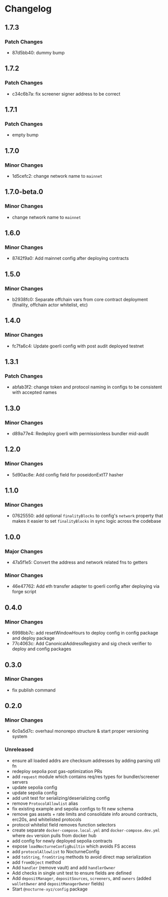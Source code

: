 # Changelog

## 1.7.3

### Patch Changes

- 87d5bb40: dummy bump

## 1.7.2

### Patch Changes

- c34c6b7a: fix screener signer address to be correct

## 1.7.1

### Patch Changes

- empty bump

## 1.7.0

### Minor Changes

- 1d5cefc2: change network name to `mainnet`

## 1.7.0-beta.0

### Minor Changes

- change network name to `mainnet`

## 1.6.0

### Minor Changes

- 8742f9a0: Add mainnet config after deploying contracts

## 1.5.0

### Minor Changes

- b2938fc0: Separate offchain vars from core contract deployment (finality, offchain actor whitelist, etc)

## 1.4.0

### Minor Changes

- fc7fa6c4: Update goerli config with post audit deployed testnet

## 1.3.1

### Patch Changes

- abfab3f2: change token and protocol naming in configs to be consistent with accepted names

## 1.3.0

### Minor Changes

- d89a77e4: Redeploy goerli with permissionless bundler mid-audit

## 1.2.0

### Minor Changes

- 5d90ac8e: Add config field for poseidonExtT7 hasher

## 1.1.0

### Minor Changes

- 07625550: add optional `finalityBlocks` to config's `network` property that makes it easier to set `finalityBlocks` in sync logic across the codebase

## 1.0.0

### Major Changes

- 47a5f1e5: Convert the address and network related fns to getters

### Minor Changes

- 46e47762: Add eth transfer adapter to goerli config after deploying via forge script

## 0.4.0

### Minor Changes

- 6998bb7c: add resetWindowHours to deploy config in config package and deploy package
- 77c4063c: Add CanonicalAddressRegistry and sig check verifier to deploy and config packages

## 0.3.0

### Minor Changes

- fix publish command

## 0.2.0

### Minor Changes

- 6c0a5d7c: overhaul monorepo structure & start proper versioning system

### Unreleased

- ensure all loaded addrs are checksum addresses by adding parsing util fn
- redeploy sepolia post gas-optimization PRs
- add `request` module which contains req/res types for bundler/screener servers
- update sepolia config
- update sepolia config
- add unit test for serializing/deserializing config
- remove `ProtocolAllowlist` alias
- fix existing example and sepolia configs to fit new schema
- remove gas assets + rate limits and consolidate info around contracts, erc20s, and whitelisted protocols
- protocol whitelist field removes function selectors
- create separate `docker-compose.local.yml` and `docker-compose.dev.yml` where `dev` version pulls from docker hub
- add config for newly deployed sepolia contracts
- expose `loadNocturneConfigBuiltin` which avoids FS access
- add `protocolAllowlist` to NocturneConfig
- add `toString`, `fromString` methods to avoid direct map serialization
- add `fromObject` method
- Add `handler` (remove vault) and add `handlerOwner`
- Add checks in single unit test to ensure fields are defined
- Add `depositManager`, `depositSources`, `screeners`, and `owners` (added `walletOwner` and `depositManagerOwner` fields)
- Start `@nocturne-xyz/config` package
